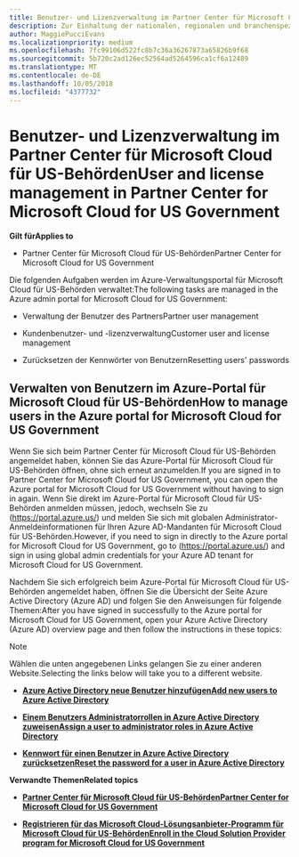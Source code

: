 ```yaml
---
title: Benutzer- und Lizenzverwaltung im Partner Center für Microsoft Cloud für US-Behörden | Partner Center für Microsoft Cloud für US-Behörden
description: Zur Einhaltung der nationalen, regionalen und branchenspezifischen Anforderungen, die für die Erfassung und Verwendung von Personendaten gelten, sind Benutzerverwaltungsfunktionen nicht im Partner Center für Microsoft Cloud für US-Behörden verfügbar. Stattdessen können Sie Benutzer im Azure-Portal für Microsoft Cloud für US-Behörden hinzufügen und verwalten.
author: MaggiePucciEvans
ms.localizationpriority: medium
ms.openlocfilehash: 7fc99106d522fc8b7c36a36267873a65826b9f68
ms.sourcegitcommit: 5b720c2ad126ec52564ad5264596ca1cf6a12489
ms.translationtype: MT
ms.contentlocale: de-DE
ms.lasthandoff: 10/05/2018
ms.locfileid: "4377732"
---
```

# <a name="user-and-license-management-in-partner-center-for-microsoft-cloud-for-us-government"></a><span data-ttu-id="0d171-104">Benutzer- und Lizenzverwaltung im Partner Center für Microsoft Cloud für US-Behörden</span><span class="sxs-lookup"><span data-stu-id="0d171-104">User and license management in Partner Center for Microsoft Cloud for US Government</span></span>

**<span data-ttu-id="0d171-105">Gilt für</span><span class="sxs-lookup"><span data-stu-id="0d171-105">Applies to</span></span>**

-  <span data-ttu-id="0d171-106">Partner Center für Microsoft Cloud für US-Behörden</span><span class="sxs-lookup"><span data-stu-id="0d171-106">Partner Center for Microsoft Cloud for US Government</span></span>

<span data-ttu-id="0d171-107">Die folgenden Aufgaben werden im Azure-Verwaltungsportal für Microsoft Cloud für US-Behörden verwaltet:</span><span class="sxs-lookup"><span data-stu-id="0d171-107">The following tasks are managed in the Azure admin portal for Microsoft Cloud for US Government:</span></span>

- <span data-ttu-id="0d171-108">Verwaltung der Benutzer des Partners</span><span class="sxs-lookup"><span data-stu-id="0d171-108">Partner user management</span></span>

- <span data-ttu-id="0d171-109">Kundenbenutzer- und -lizenzverwaltung</span><span class="sxs-lookup"><span data-stu-id="0d171-109">Customer user and license management</span></span>

- <span data-ttu-id="0d171-110">Zurücksetzen der Kennwörter von Benutzern</span><span class="sxs-lookup"><span data-stu-id="0d171-110">Resetting users' passwords</span></span>


## <a name="how-to-manage-users-in-the-azure-portal-for-microsoft-cloud-for-us-government"></a><span data-ttu-id="0d171-111">Verwalten von Benutzern im Azure-Portal für Microsoft Cloud für US-Behörden</span><span class="sxs-lookup"><span data-stu-id="0d171-111">How to manage users in the Azure portal for Microsoft Cloud for US Government</span></span>

<span data-ttu-id="0d171-112">Wenn Sie sich beim Partner Center für Microsoft Cloud für US-Behörden angemeldet haben, können Sie das Azure-Portal für Microsoft Cloud für US-Behörden öffnen, ohne sich erneut anzumelden.</span><span class="sxs-lookup"><span data-stu-id="0d171-112">If you are signed in to Partner Center for Microsoft Cloud for US Government, you can open the Azure portal for Microsoft Cloud for US Government without having to sign in again.</span></span> <span data-ttu-id="0d171-113">Wenn Sie direkt im Azure-Portal für Microsoft Cloud für US-Behörden anmelden müssen, jedoch, wechseln Sie zu (https://portal.azure.us/) und melden Sie sich mit globalen Administrator-Anmeldeinformationen für Ihren Azure AD-Mandanten für Microsoft Cloud für US-Behörden.</span><span class="sxs-lookup"><span data-stu-id="0d171-113">However, if you need to sign in directly to the Azure portal for Microsoft Cloud for US Government, go to (https://portal.azure.us/) and sign in using global admin credentials for your Azure AD tenant for Microsoft Cloud for US Government.</span></span>

<span data-ttu-id="0d171-114">Nachdem Sie sich erfolgreich beim Azure-Portal für Microsoft Cloud für US-Behörden angemeldet haben, öffnen Sie die Übersicht der Seite Azure Active Directory (Azure AD) und folgen Sie den Anweisungen für folgende Themen:</span><span class="sxs-lookup"><span data-stu-id="0d171-114">After you have signed in successfully to the Azure portal for Microsoft Cloud for US Government, open your Azure Active Directory (Azure AD) overview page and then follow the instructions in these topics:</span></span>

> [!NOTE]  
> <span data-ttu-id="0d171-115">Wählen die unten angegebenen Links gelangen Sie zu einer anderen Website.</span><span class="sxs-lookup"><span data-stu-id="0d171-115">Selecting the links below will take you to a different website.</span></span> 

-  [**<span data-ttu-id="0d171-116">Azure Active Directory neue Benutzer hinzufügen</span><span class="sxs-lookup"><span data-stu-id="0d171-116">Add new users to Azure Active Directory</span></span>**](https://docs.microsoft.com/azure/active-directory/active-directory-users-create-azure-portal)

-  [**<span data-ttu-id="0d171-117">Einem Benutzers Administratorrollen in Azure Active Directory zuweisen</span><span class="sxs-lookup"><span data-stu-id="0d171-117">Assign a user to administrator roles in Azure Active Directory</span></span>**](https://docs.microsoft.com/azure/active-directory/active-directory-users-assign-role-azure-portal)

-  [**<span data-ttu-id="0d171-118">Kennwort für einen Benutzer in Azure Active Directory zurücksetzen</span><span class="sxs-lookup"><span data-stu-id="0d171-118">Reset the password for a user in Azure Active Directory</span></span>**](https://docs.microsoft.com/azure/active-directory/active-directory-users-reset-password-azure-portal)

**<span data-ttu-id="0d171-119">Verwandte Themen</span><span class="sxs-lookup"><span data-stu-id="0d171-119">Related topics</span></span>**

-  [**<span data-ttu-id="0d171-120">Partner Center für Microsoft Cloud für US-Behörden</span><span class="sxs-lookup"><span data-stu-id="0d171-120">Partner Center for Microsoft Cloud for US Government</span></span>**](partner-center-for-microsoft-us-govt-cloud.md)

-  [**<span data-ttu-id="0d171-121">Registrieren für das Microsoft Cloud-Lösungsanbieter-Programm für Microsoft Cloud für US-Behörden</span><span class="sxs-lookup"><span data-stu-id="0d171-121">Enroll in the Cloud Solution Provider program for Microsoft Cloud for US Government</span></span>**](enroll-in-csp-for-microsoft-us-govt-cloud.md)
